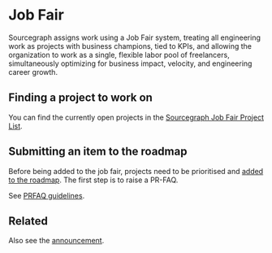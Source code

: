 # Job Fair

Sourcegraph assigns work using a Job Fair system, treating all engineering work as projects with business champions, tied to KPIs, and allowing the organization to work as a single, flexible labor pool of freelancers, simultaneously optimizing for business impact, velocity, and engineering career growth.

## Finding a project to work on

You can find the currently open projects in the [Sourcegraph Job Fair Project List](https://docs.google.com/spreadsheets/d/1jP5atmrBSJKubvk3rFuwXiXKLwfyxCGFDE4fqbpVmvU/edit#gid=0).

## Submitting an item to the roadmap

Before being added to the job fair, projects need to be prioritised and [added to the roadmap](./adding-to-roadmap.md). The first step is to raise a PR-FAQ.

See [PRFAQ guidelines](prfaq-process.md).

## Related

Also see the [announcement](https://docs.google.com/document/d/1X9j_wkKlCE9xTwRWefZaOE8OCeisQx6p6gzZTe9aQsI/edit).

